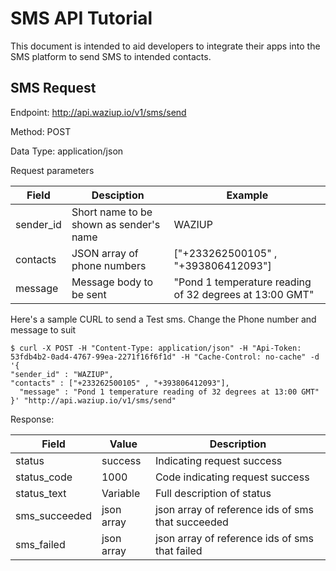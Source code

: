 
SMS API Tutorial
=========================

This document is intended to aid developers to integrate their apps into the SMS platform to send SMS to intended contacts.

SMS Request
-----------------

Endpoint:   http://api.waziup.io/v1/sms/send

Method: POST

Data Type: application/json

Request parameters

|Field   |Desciption   |Example   |
|---|---|---|
|sender_id   |Short name to be shown as sender's name   |WAZIUP   |
|contacts   |JSON array of phone numbers   |["+233262500105" , "+393806412093"]   |
| message  | Message body to be sent  |  "Pond 1 temperature reading of 32 degrees at 13:00 GMT" |



Here's a sample CURL to send a Test sms. Change the Phone number and message to suit

```
$ curl -X POST -H "Content-Type: application/json" -H "Api-Token: 53fdb4b2-0ad4-4767-99ea-2271f16f6f1d" -H "Cache-Control: no-cache" -d '{
"sender_id" : "WAZIUP",
"contacts" : ["+233262500105" , "+393806412093"],
  "message" : "Pond 1 temperature reading of 32 degrees at 13:00 GMT"
}' "http://api.waziup.io/v1/sms/send"
```



Response:

| Field  |Value   |Description   |
|---|---|---|
|status   |success   |Indicating request success   |
|status_code   |1000   |Code indicating request success   |
|status_text   |Variable   |Full description of status   |
|sms_succeeded   |json array   |json array of reference ids of sms that succeeded   |
|sms_failed   |json array   |json array of reference ids of sms that failed   |




